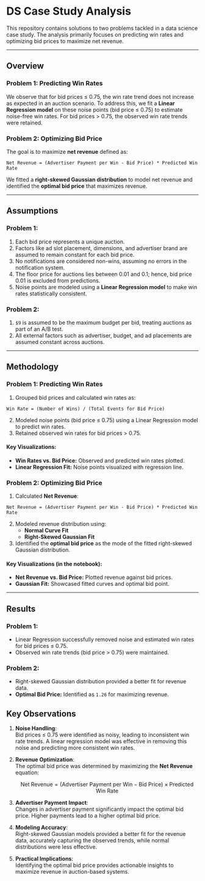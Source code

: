 # DS Case Study Analysis

This repository contains solutions to two problems tackled in a data science case study. The analysis primarily focuses on predicting win rates and optimizing bid prices to maximize net revenue.

---

## Overview

### Problem 1: Predicting Win Rates
We observe that for bid prices ≤ 0.75, the win rate trend does not increase as expected in an auction scenario. To address this, we fit a **Linear Regression model** on these noise points (bid price ≤ 0.75) to estimate noise-free win rates. For bid prices > 0.75, the observed win rate trends were retained.

### Problem 2: Optimizing Bid Price
The goal is to maximize **net revenue** defined as:

`Net Revenue = (Advertiser Payment per Win - Bid Price) * Predicted Win Rate`

We fitted a **right-skewed Gaussian distribution** to model net revenue and identified the **optimal bid price** that maximizes revenue.

---

## Assumptions

### Problem 1:
1. Each bid price represents a unique auction.
2. Factors like ad slot placement, dimensions, and advertiser brand are assumed to remain constant for each bid price.
3. No notifications are considered non-wins, assuming no errors in the notification system.
4. The floor price for auctions lies between 0.01 and 0.1; hence, bid price 0.01 is excluded from predictions.
5. Noise points are modeled using a **Linear Regression model** to make win rates statistically consistent.

### Problem 2:
1. `$9` is assumed to be the maximum budget per bid, treating auctions as part of an A/B test.
2. All external factors such as advertiser, budget, and ad placements are assumed constant across auctions.

---

## Methodology

### Problem 1: Predicting Win Rates
1. Grouped bid prices and calculated win rates as:

`Win Rate = (Number of Wins) / (Total Events for Bid Price)`

2. Modeled noise points (bid price ≤ 0.75) using a Linear Regression model to predict win rates.
3. Retained observed win rates for bid prices > 0.75.

#### Key Visualizations:
- **Win Rates vs. Bid Price:** Observed and predicted win rates plotted.
- **Linear Regression Fit:** Noise points visualized with regression line.

### Problem 2: Optimizing Bid Price
1. Calculated **Net Revenue**:

`Net Revenue = (Advertiser Payment per Win - Bid Price) * Predicted Win Rate`

2. Modeled revenue distribution using:
   - **Normal Curve Fit**
   - **Right-Skewed Gaussian Fit**
3. Identified the **optimal bid price** as the mode of the fitted right-skewed Gaussian distribution.

#### Key Visualizations (in the notebook):
- **Net Revenue vs. Bid Price:** Plotted revenue against bid prices.
- **Gaussian Fit:** Showcased fitted curves and optimal bid point.

---

## Results

### Problem 1:
- Linear Regression successfully removed noise and estimated win rates for bid prices ≤ 0.75.
- Observed win rate trends (bid price > 0.75) were maintained.

### Problem 2:
- Right-skewed Gaussian distribution provided a better fit for revenue data.
- **Optimal Bid Price:** Identified as `1.26` for maximizing revenue.

## Key Observations

1. **Noise Handling**:  
   Bid prices ≤ 0.75 were identified as noisy, leading to inconsistent win rate trends. A linear regression model was effective in removing this noise and predicting more consistent win rates.

2. **Revenue Optimization**:  
   The optimal bid price was determined by maximizing the **Net Revenue** equation:

   $$\text{Net Revenue} = (\text{Advertiser Payment per Win} - \text{Bid Price}) \times \text{Predicted Win Rate}$$

3. **Advertiser Payment Impact**:  
   Changes in advertiser payment significantly impact the optimal bid price. Higher payments lead to a higher optimal bid price.

4. **Modeling Accuracy**:  
   Right-skewed Gaussian models provided a better fit for the revenue data, accurately capturing the observed trends, while normal distributions were less effective.

5. **Practical Implications**:  
   Identifying the optimal bid price provides actionable insights to maximize revenue in auction-based systems.
